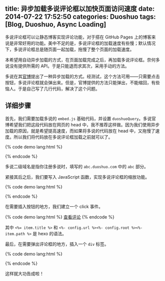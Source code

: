 title: 异步加载多说评论框以加快页面访问速度
date: 2014-07-22 17:52:50
categories: Duoshuo
tags: [Blog, Duoshuo, Async Loading]
---

多说评论框可以让静态博客实现评论功能，对于搭在 GitHub Pages 上的博客来说是非常好用的功能。美中不足的是，多说评论框的加载速度有些慢；默认情况下，多说评论框总是随页面一起加载，拖慢了整个页面的加载速度。

本希望用自动异步加载的方式，在页面加载完成之后，再加载多说评论框。奈何多说没有提供所需的 API。于是只能退而求其次，采用手动的方法。

<!--more-->

多说在其[官博](http://dev.duoshuo.com/docs/50b344447f32d30066000147)提出了一种异步加载的方式。经测试，这个方法可用——只需要点击按钮，多说评论框就会弹出来。但是，官博提供的方法只能弹出，不能缩回，有些恼人。于是自己写了几行代码，解决了这个问题。

## 详细步骤

首先，我们需要加载多说的 `embed.js` 基础代码，并设置 `duoshuoQuery`。多说官博希望我们把这段代码放在网页的 head 中，我不推荐这样做。因为我们使用异步加载的原因，就是希望提高速度，而如果将多说的代码放在 head 中，又拖慢了速度。所以我们将代码放在多说评论框加载之前就可以了。

{% code demo lang:html %}
<script>var duoshuoQuery = {short_name:"你的多说二级域名"};</script>
<script src="http://static.duoshuo.com/embed.js"></script>
{% endcode %}

多说二级域名是指你注册多说时，填写的 `abc.duoshuo.com` 中的 `abc` 部分。

紧接其后之后，我们要写入 JavaScript 函数，实现多说评论框的缩放功能。

{% code demo lang:html %}
<script type="text/javascript">
function toggleDuoshuoComments(container, id, url){
  if(jQuery(container).has("div").length>0){
    jQuery(container).empty();
    return;
  }
  var el = document.createElement('div');
  el.setAttribute('data-thread-key', id);
  el.setAttribute('data-url', url);
  DUOSHUO.EmbedThread(el);
  jQuery(container).append(el);
}
</script>
{% endcode %}

在需要插入按钮的地方，我们建立一个 click 事件。

{% code demo lang:html %}
<a href="javascript:void(0);" onclick="toggleDuoshuoComments('#comment-box', <%= item.title %>, <%- config.url %><%- config.root %><%- item.path %>);">查看评论</a>
{% endcode %}

其中 `<%= item.title %>` 和 `<%- config.url %><%- config.root %><%- item.path %>` 是 hexo 的语法。

最后，在需要弹出评论框的地方，插入一个 `div` 标签。

{% code demo lang:html %}
<div id="comment-box" ></div>
{% endcode %}

这样就大功告成啦！
